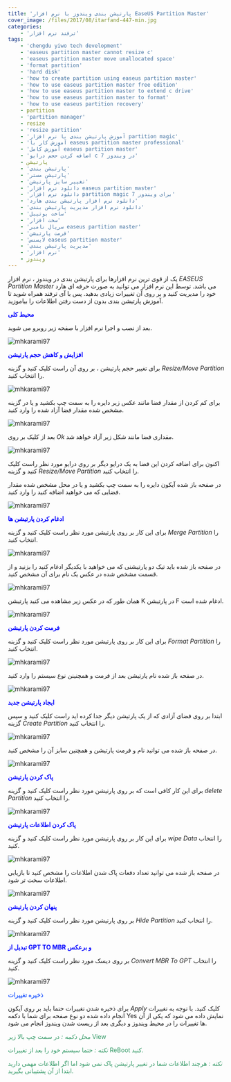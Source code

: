 ```yaml
---
title: 'پارتیشن بندی ویندوز با نرم افزار EaseUS Partition Master'
cover_image: /files/2017/08/itarfand-447-min.jpg
categories:
    - 'ترفند نرم افزار'
tags:
    - 'chengdu yiwo tech development'
    - 'easeus partition master cannot resize c'
    - 'easeus partition master move unallocated space'
    - 'format partition'
    - 'hard disk'
    - 'how to create partition using easeus partition master'
    - 'how to use easeus partition master free edition'
    - 'how to use easeus partition master to extend c drive'
    - 'how to use easeus partition master to format'
    - 'how to use easeus partition recovery'
    - partition
    - 'partition manager'
    - resize
    - 'resize partition'
    - 'آموزش پارتیشن بندی با نرم افزار partition magic'
    - 'آموزش کار با easeus partition master professional'
    - 'آموزش کامل easeus partition master'
    - 'اضافه كردن حجم درايو c در ویندوز 7'
    - پارتیشن
    - 'پارتیشن بندی'
    - 'پارتیشن مستر'
    - 'تغییر سایز پارتیشن'
    - 'دانلود نرم افزار easeus partition master'
    - 'دانلود نرم افزار partition magic برای ویندوز 7'
    - 'دانلود نرم افزار پارتیشن بندی هارد'
    - 'دانلود نرم افزار مدیریت پارتیشن بندی'
    - 'ساخت بوتیبل'
    - 'سخت افزار'
    - 'سریال نامبر easeus partition master'
    - 'فرمت پارتیشن'
    - 'لایسنس easeus partition master'
    - 'مدیریت پارتیشن بندی'
    - 'نرم افزار'
    - ویندوز
---
```


یک از قوی ترین نرم افزارها برای پارتیشن بندی در ویندوز ، نرم افزار *EASEUS Partition Master* می باشد. توسط این نرم افزار می توانید به صورت حرفه ای هارد خود را مدیریت کنید و بر روی آن تغییرات زیادی بدهید. پس با آی ترفند همراه شوید تا آموزش پارتیشن بندی بدون از دست رفتن اطلاعات را بیاموزید.

<span style="color: #0000ff;">**محیط کلی**</span>

بعد از نصب و اجرا نرم افزار با صفحه زیر روبرو می شوید.

![mhkarami97](/files/2017/08/itarfand-430-min.jpg)  

<span style="color: #0000ff;">**افزایش و کاهش حجم پارتیشن**</span>

برای تغییر حجم پارتیشن ، بر روی آن راست کلیک کنید و گزینه *Resize/Move Partition* را انتخاب کنید.

![mhkarami97](/files/2017/08/itarfand-431-min.jpg)  

برای کم کردن از مقدار فضا مانند عکس زیر دایره را به سمت چپ بکشید و یا در گزینه مشخص شده مقدار فضا آزاد شده را وارد کنید.

![mhkarami97](/files/2017/08/itarfand-434-min.jpg)  

بعد از کلیک بر روی *Ok* مقداری فضا مانند شکل زیر آزاد خواهد شد.

![mhkarami97](/files/2017/08/itarfand-433-min.jpg)  

اکنون برای اضافه کردن این فضا به یک درایو دیگر بر روی درایو مورد نظر راست کلیک کنید و گزینه *Resize/Move Partition* را انتخاب کنید.

در صفحه باز شده آیکون دایره را به سمت چپ بکشید و یا در محل مشخص شده مقدار فضایی که می خواهید اضافه کنید را وارد کنید.

![mhkarami97](/files/2017/08/itarfand-432-min.jpg)  

<span style="color: #0000ff;">**ادغام کردن پارتیشن ها**</span>

برای این کار بر روی پارتیشن مورد نظر راست کلیک کنید و گزینه *Merge Partition* را انتخاب کنید.

![mhkarami97](/files/2017/08/itarfand-435-min.jpg)  

در صفحه باز شده باید تیک دو پارتیشنی که می خواهید با یکدیگر ادغام کنید را بزنید و از قسمت مشخص شده در عکس یک نام برای آن مشخص کنید.

![mhkarami97](/files/2017/08/itarfand-436-min.jpg)  

همان طور که در عکس زیر مشاهده می کنید پارتیشن K در پارتیشن F ادغام شده است.

![mhkarami97](/files/2017/08/itarfand-437-min.jpg)  

<span style="color: #0000ff;">**فرمت کردن پارتیشن**</span>

برای این کار بر روی پارتیشن مورد نظر راست کلیک کنید و گزینه *Format Partition* را انتخاب کنید.

![mhkarami97](/files/2017/08/itarfand-438-min.jpg)  

در صفحه باز شده نام پارتیشن بعد از فرمت و همچنینن نوع سیستم را وارد کنید.

![mhkarami97](/files/2017/08/itarfand-439-min.jpg)  

<span style="color: #0000ff;">**ایجاد پارتیشن جدید**</span>

ابتدا بر روی فضای آزادی که از یک پارتیشن دیگر جدا کرده اید راست کلیک کنید و سپس گزینه *Create Partition* را انتخاب کنید.

![mhkarami97](/files/2017/08/itarfand-440-min.jpg)  

در صفحه باز شده می توانید نام و فرمت پارتیشن و همچنین سایز آن را مشخص کنید.

![mhkarami97](/files/2017/08/itarfand-441-min.jpg)  

<span style="color: #0000ff;">**پاک کردن پارتیشن**</span>

برای این کار کافی است که بر روی پارتیشن مورد نظر راست کلیک کنید و گزینه *delete Partition* را انتخاب کنید.

![mhkarami97](/files/2017/08/itarfand-442-min.jpg)  

<span style="color: #0000ff;">**پاک کردن اطلاعات پارتیشن**</span>

برای این کار بر روی پارتیشن مورد نظر راست کلیک کنید و گزینه *wipe Data* را انتخاب کنید.

![mhkarami97](/files/2017/08/itarfand-443-min.jpg)  

در صفحه باز شده می توانید تعداد دفعات پاک شدن اطلاعات را مشخص کنید تا بازیابی اطلاعات سخت تر شود.

![mhkarami97](/files/2017/08/itarfand-444-min.jpg)  

<span style="color: #0000ff;">**پنهان کردن پارتیشن**</span>

بر روی پارتیشن مورد نظر راست کلیک کنید و گزینه *Hide Partition* را انتخاب کنید.

![mhkarami97](/files/2017/08/itarfand-445-min.jpg)  

<span style="color: #0000ff;">**تبدیل از GPT TO MBR و برعکس**</span>

بر روی دیسک مورد نظر راست کلیک کنید و گزینه *Convert MBR To GPT* را انتخاب کنید.

![mhkarami97](/files/2017/08/itarfand-446-min.jpg)  

<span style="color: #3366ff;">**ذخیره تغییرات**</span>

برای ذخیره شدن تغییرات حتما باید بر روی آیکون *Apply* کلیک کنید. با توجه به تغییرات انجام داده شده دو نوع صفحه برای شما با دکمه Yes نمایش داده می شود که یکی از آن ها تغییرات را در محیط ویندوز و دیگری بعد از ریست شدن ویندوز انجام می شود.

<span style="color: #339966;">*محل دکمه :* در سمت چپ بالا زیر View</span>

<span style="color: #339966;">*نکته :* حتما سیستم خود را بعد از تغییرات ReBoot کنید.</span>

<span style="color: #339966;">*نکته :* هرچند اطلاعات شما در تغییر پارتیشن پاک نمی شود اما اگر اطلاعات مهمی دارید ابتدا از آن پشتیبانی بگیرید.</span>